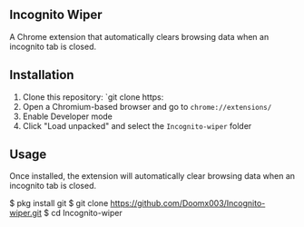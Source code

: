 ## Incognito Wiper

A Chrome extension that automatically clears browsing data when an incognito tab is closed.

## Installation
1. Clone this repository: `git clone https:                                          
2. Open a Chromium-based browser and go to `chrome://extensions/`
3. Enable Developer mode
4. Click "Load unpacked" and select the `Incognito-wiper` folder

## Usage
Once installed, the extension will automatically clear browsing data when an incognito tab is closed.

$ pkg install git 
$ git clone https://github.com/Doomx003/Incognito-wiper.git 
$ cd Incognito-wiper 
